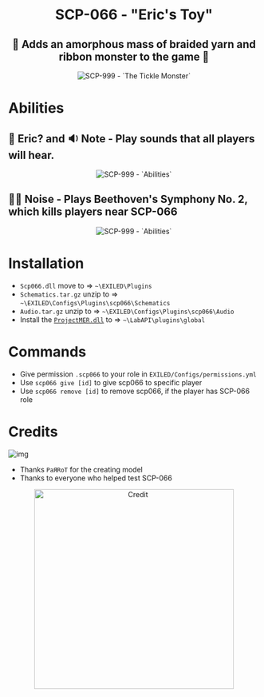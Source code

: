 <h1 align="center"> SCP-066 - "Eric's Toy"</h1>
<h2 align="center"> 🧣 Adds an amorphous mass of braided yarn and ribbon monster to the game 🧣</h2>
<p align="center">
  <img src="https://github.com/RisottoMan/SCP-066/blob/main/Photos/Main.png" alt="SCP-999 - `The Tickle Monster`">
</p>


# Abilities
## 🔔 **Eric?** and 🔉 **Note** - Play sounds that all players will hear.

<p align="center">
  <img src="https://github.com/RisottoMan/SCP-066/blob/main/Photos/Eric.png" alt="SCP-999 - `Abilities`">
</p>

## 🎺🎻 **Noise** - Plays Beethoven's Symphony No. 2, which kills players near SCP-066

<p align="center">
  <img src="https://github.com/RisottoMan/SCP-066/blob/main/Photos/Noise.png" alt="SCP-999 - `Abilities`">
</p>

# Installation
- ``Scp066.dll`` move to => ``~\EXILED\Plugins``
- ``Schematics.tar.gz`` unzip to => ``~\EXILED\Configs\Plugins\scp066\Schematics``
- ``Audio.tar.gz`` unzip to => ``~\EXILED\Configs\Plugins\scp066\Audio``
- Install the [``ProjectMER.dll``](https://github.com/Michal78900/ProjectMER/releases/latest) to => ``~\LabAPI\plugins\global``

# Commands
- Give permission ``.scp066`` to your role in ``EXILED/Configs/permissions.yml``
- Use ``scp066 give [id]`` to give scp066 to specific player
- Use ``scp066 remove [id]`` to remove scp066, if the player has SCP-066 role

# Credits
 ![img](https://img.shields.io/github/downloads/RisottoMan/SCP-999/total.svg)
- Thanks ``PaЯRoT`` for the creating model
- Thanks to everyone who helped test SCP-066
<p align="center">
  <img width="400" src="https://github.com/RisottoMan/SCP-066/blob/main/Photos/Credit.png" alt="Credit">
</p>
